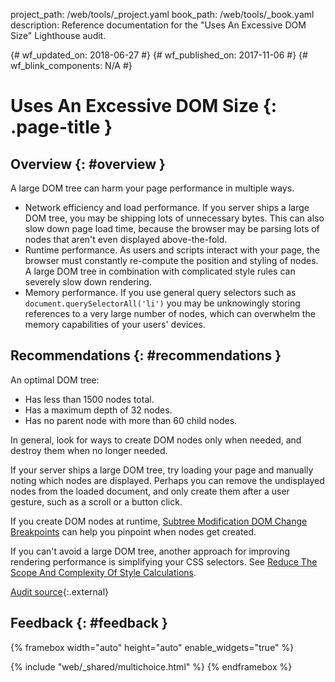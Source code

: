 project_path: /web/tools/_project.yaml
book_path: /web/tools/_book.yaml
description: Reference documentation for the "Uses An Excessive DOM Size" Lighthouse audit.

{# wf_updated_on: 2018-06-27 #}
{# wf_published_on: 2017-11-06 #}
{# wf_blink_components: N/A #}

# Uses An Excessive DOM Size  {: .page-title }

## Overview {: #overview }

A large DOM tree can harm your page performance in multiple ways.

* Network efficiency and load performance. If you server ships a large DOM tree, you may be
  shipping lots of unnecessary bytes. This can also slow down page load time, because the
  browser may be parsing lots of nodes that aren't even displayed above-the-fold.
* Runtime performance. As users and scripts interact with your page, the browser must constantly
  re-compute the position and styling of nodes. A large DOM tree in combination with complicated
  style rules can severely slow down rendering.
* Memory performance. If you use general query selectors such as `document.querySelectorAll('li')`
  you may be unknowingly storing references to a very large number of nodes, which can overwhelm
  the memory capabilities of your users' devices.

## Recommendations {: #recommendations }

An optimal DOM tree:

* Has less than 1500 nodes total.
* Has a maximum depth of 32 nodes.
* Has no parent node with more than 60 child nodes.

In general, look for ways to create DOM nodes only when needed, and destroy them when no
longer needed. 

If your server ships a large DOM tree, try loading your page and manually
noting which nodes are displayed. Perhaps you can remove the undisplayed nodes from the loaded
document, and only create them after a user gesture, such as a scroll or a button click.

If you create DOM nodes at runtime, [Subtree Modification DOM Change Breakpoints][Breakpoints]
can help you pinpoint when nodes get created.

[Breakpoints]: /web/tools/chrome-devtools/javascript/breakpoints#dom

If you can't avoid a large DOM tree, another approach for improving rendering performance is
simplifying your CSS selectors. See [Reduce The Scope And Complexity Of Style
Calculations][Style].

[Style]: /web/fundamentals/performance/rendering/reduce-the-scope-and-complexity-of-style-calculations

[Audit source][src]{:.external}

[src]: https://github.com/GoogleChrome/lighthouse/blob/master/lighthouse-core/audits/dobetterweb/dom-size.js

## Feedback {: #feedback }

{% framebox width="auto" height="auto" enable_widgets="true" %}

<script>
var label = 'DOM Size / Helpful';
var url = 'https://github.com/google/webfundamentals/issues/new?title=[' +
      label + ']';
var feedback = {
  "category": "Lighthouse",
  "choices": [
    {
      "button": {
        "text": "This Doc Was Helpful"
      },
      "response": "Thanks for the feedback.",
      "analytics": {
        "label": label
      }
    },
    {
      "button": {
        "text": "This Doc Was Not Helpful"
      },
      "response": 'Sorry to hear that. Please <a href="' + url +
          '" target="_blank">open a GitHub issue</a> and tell us how to ' +
          'make it better.',
      "analytics": {
        "label": label,
        "value": 0
      }
    }
  ]
};
</script>

{% include "web/_shared/multichoice.html" %}
{% endframebox %}
